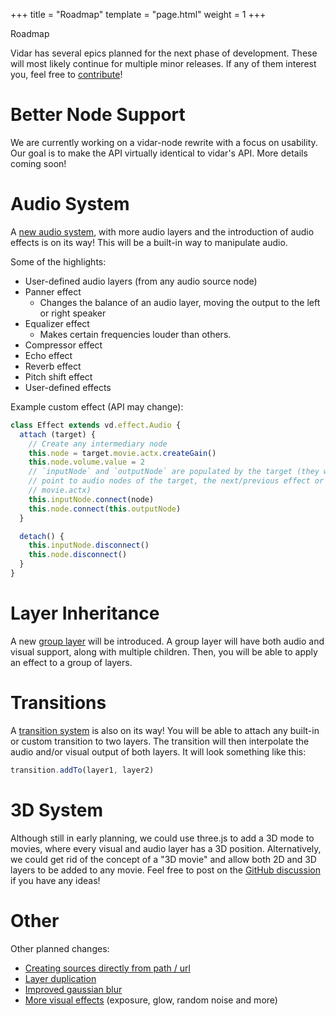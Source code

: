 +++
title = "Roadmap"
template = "page.html"
weight = 1
+++

<div class="heading-text">Roadmap</div>

Vidar has several epics planned for the next phase of development. These will
most likely continue for multiple minor releases. If any of them interest you,
feel free to [contribute]!

# Better Node Support

We are currently working on a vidar-node rewrite with a focus on usability. Our
goal is to make the API virtually identical to vidar's API. More details coming
soon!

# Audio System

A [new audio system], with more audio layers and the introduction of audio
effects is on its way! This will be a built-in way to manipulate audio.

Some of the highlights:
- User-defined audio layers (from any audio source node)
- Panner effect
  - Changes the balance of an audio layer, moving the output to the left or
    right speaker
- Equalizer effect
  - Makes certain frequencies louder than others.
- Compressor effect
- Echo effect
- Reverb effect
- Pitch shift effect
- User-defined effects

Example custom effect (API may change):
```js
class Effect extends vd.effect.Audio {
  attach (target) {
    // Create any intermediary node
    this.node = target.movie.actx.createGain()
    this.node.volume.value = 2
    // `inputNode` and `outputNode` are populated by the target (they will
    // point to audio nodes of the target, the next/previous effect or
    // movie.actx)
    this.inputNode.connect(node)
    this.node.connect(this.outputNode)
  }

  detach() {
    this.inputNode.disconnect()
    this.node.disconnect()
  }
}
```

# Layer Inheritance

A new [group layer] will be introduced. A group layer will have both audio and
visual support, along with multiple children. Then, you will be able to apply an
effect to a group of layers.

[group layer]: https://github.com/clabe45/vidar/issues/65

# Transitions

A [transition system] is also on its way! You will be able to attach any
built-in or custom transition to two layers. The transition will then
interpolate the audio and/or visual output of both layers. It will look
something like this:

```js
transition.addTo(layer1, layer2)
```

# 3D System

Although still in early planning, we could use three.js to add a 3D mode to
movies, where every visual and audio layer has a 3D position. Alternatively, we
could get rid of the concept of a "3D movie" and allow both 2D and 3D layers to
be added to any movie. Feel free to post on the [GitHub
discussion](https://github.com/clabe45/vidar/discussions/78) if you have any
ideas!

# Other

Other planned changes:

- [Creating sources directly from path / url](https://github.com/clabe45/vidar/issues/61)
- [Layer duplication](https://github.com/clabe45/vidar/issues/60)
- [Improved gaussian blur](https://github.com/clabe45/vidar/issues/44)
- [More visual effects](https://github.com/clabe45/vidar/issues/10) (exposure, glow, random noise and more)

[contribute]: https://github.com/clabe45/vidar/blob/master/CONTRIBUTING.md
[new audio system]: https://github.com/clabe45/vidar/projects/1
[transition system]: https://github.com/clabe45/vidar/projects/3
